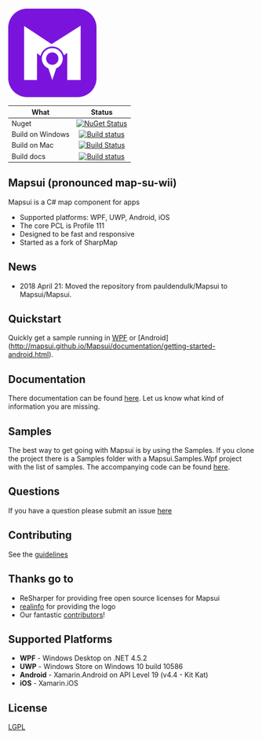 <p align="left"><img src="logo/png/icon.png" alt="Mapsui" height="180px"></p>

| What  | Status  | 
| ------------- |:-------------:|
| Nuget   | [![NuGet Status](http://img.shields.io/nuget/v/Mapsui.svg?style=flat)](https://www.nuget.org/packages/Mapsui/) |
| Build on Windows    | [![Build status](https://ci.appveyor.com/api/projects/status/p20w43qv4ixkkftp?svg=true)](https://ci.appveyor.com/project/pauldendulk/mapsui) |
| Build on Mac | [![Build Status](https://www.bitrise.io/app/119dabd1302841a1/status.svg?token=KH9mbi7R6uLBz0iUZjbvJw&branch=master)](https://www.bitrise.io/app/119dabd1302841a1) |
| Build docs | [![Build status](https://ci.appveyor.com/api/projects/status/c8hcfeoafmf51gin/branch/master?svg=true)](https://ci.appveyor.com/project/pauldendulk/mapsui-373p1/branch/master) |

## Mapsui (pronounced map-su-wii)

Mapsui is a C# map component for apps

- Supported platforms: WPF, UWP, Android, iOS
- The core PCL is Profile 111
- Designed to be fast and responsive
- Started as a fork of SharpMap

## News
- 2018 April 21: Moved the repository from pauldendulk/Mapsui to Mapsui/Mapsui. 

## Quickstart
Quickly get a sample running in [WPF](http://mapsui.github.io/Mapsui/documentation/getting-started-wpf.html) or [Android] (http://mapsui.github.io/Mapsui/documentation/getting-started-android.html).

## Documentation
There documentation can be found [here](http://mapsui.github.io/Mapsui). Let us know what kind of information you are missing.

## Samples
The best way to get going with Mapsui is by using the Samples. If you clone the project there is a Samples folder with a Mapsui.Samples.Wpf project with the list of samples. The accompanying code can be found [here](https://github.com/Mapsui/Mapsui/tree/master/Samples/Mapsui.Samples.Common/Maps).

## Questions
If you have a question please submit an issue [here](https://github.com/mapsui/Mapsui/issues)

## Contributing
See the [guidelines](CONTRIBUTING.md)

## Thanks go to
- ReSharper for providing free open source licenses for Mapsui
- [realinfo](https://github.com/reallinfo) for providing the logo
- Our fantastic [contributors](https://github.com/Mapsui/Mapsui/graphs/contributors)!

## Supported Platforms

- **WPF** - Windows Desktop on .NET 4.5.2
- **UWP** - Windows Store on Windows 10 build 10586
- **Android** - Xamarin.Android on API Level 19 (v4.4 - Kit Kat)
- **iOS** - Xamarin.iOS

## License 

[LGPL](https://raw.githubusercontent.com/mapsui/Mapsui/master/LICENSE.md)
